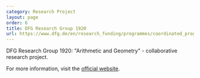 ```yaml
---
category: Research Project
layout: page
order: 6
title: DFG Research Group 1920
url: https://www.dfg.de/en/research_funding/programmes/coordinated_programmes/research_groups/
---
```

DFG Research Group 1920: "Arithmetic and Geometry" - collaborative research project.

For more information, visit the [official website](https://www.dfg.de/en/research_funding/programmes/coordinated_programmes/research_groups/).
